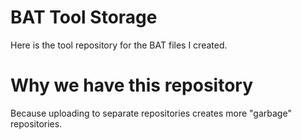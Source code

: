 # BAT Tool Storage
Here is the tool repository for the BAT files I created.

# Why we have this repository
Because uploading to separate repositories creates more "garbage" repositories.
